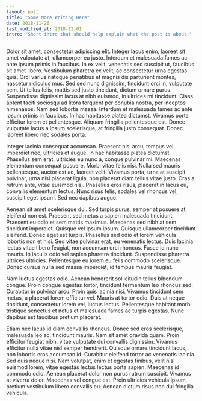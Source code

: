 ```yaml
---
layout: post
title: "Some More Writing Here"
date: 2018-11-26
last_modified_at: 2018-12-01
intro: "Short intro that should help explain what the post is about."
---
```

Dolor sit amet, consectetur adipiscing elit. Integer lacus enim, laoreet sit amet vulputate at, ullamcorper eu justo. Interdum et malesuada fames ac ante ipsum primis in faucibus. In ex velit, venenatis sed suscipit ut, faucibus sit amet libero. Vestibulum pharetra ex velit, ac consectetur urna egestas quis. Orci varius natoque penatibus et magnis dis parturient montes, nascetur ridiculus mus. Sed sed nunc dignissim, tincidunt orci in, vulputate sem. Ut tellus felis, mattis sed justo tincidunt, dictum ornare purus. Suspendisse dignissim lacus at nibh euismod, in ultrices mi tincidunt. Class aptent taciti sociosqu ad litora torquent per conubia nostra, per inceptos himenaeos. Nam sed lobortis massa. Interdum et malesuada fames ac ante ipsum primis in faucibus. In hac habitasse platea dictumst. Vivamus porta efficitur lorem et pellentesque. Aliquam fringilla pellentesque est. Donec vulputate lacus a ipsum scelerisque, at fringilla justo consequat. Donec laoreet libero nec sodales porta.

Integer lacinia consequat accumsan. Praesent nisi arcu, tempus vel imperdiet nec, ultricies et augue. In hac habitasse platea dictumst. Phasellus sem erat, ultricies eu nunc a, congue pulvinar mi. Maecenas elementum consequat posuere. Morbi vitae felis nisi. Nulla sed mauris pellentesque, auctor est ac, laoreet velit. Vivamus porta, urna at suscipit pulvinar, urna nisl placerat ligula, non placerat diam tellus vitae justo. Cras a rutrum ante, vitae euismod nisi. Phasellus eros risus, placerat in lacus eu, convallis elementum lectus. Nunc risus felis, sodales vel rhoncus vel, suscipit eget ipsum. Sed nec dapibus augue.

Aenean sit amet scelerisque dui. Sed turpis purus, semper at posuere at, eleifend non est. Praesent sed metus a sapien malesuada tincidunt. Praesent eu odio et sem mattis maximus. Maecenas sed nibh at sem tincidunt imperdiet. Quisque vel ipsum ipsum. Quisque ullamcorper tincidunt eleifend. Donec eget est turpis. Phasellus sed odio et lorem vehicula lobortis non et nisi. Sed vitae pulvinar erat, eu venenatis lectus. Duis lacinia lectus vitae libero feugiat, non accumsan orci rhoncus. Fusce id nunc mauris. In iaculis odio vel sapien pharetra tincidunt. Suspendisse pharetra ultrices ultricies. Pellentesque eu lorem eu felis commodo scelerisque. Donec cursus nulla sed massa imperdiet, id tempus mauris feugiat.

Nam luctus egestas odio. Aenean hendrerit sollicitudin tellus bibendum congue. Proin congue egestas tortor, tincidunt fermentum leo rhoncus sed. Curabitur in pulvinar arcu. Proin quis lacinia nisi. Vivamus tincidunt sem metus, a placerat lorem efficitur vel. Mauris at tortor odio. Duis at neque tincidunt, consectetur lorem vel, luctus lectus. Pellentesque habitant morbi tristique senectus et netus et malesuada fames ac turpis egestas. Nunc dapibus est faucibus pretium placerat.

Etiam nec lacus id diam convallis rhoncus. Donec sed eros scelerisque, malesuada leo ac, tincidunt mauris. Nam sit amet gravida quam. Proin efficitur feugiat nibh, vitae vulputate dui convallis dignissim. Vivamus efficitur nulla vitae nisl semper hendrerit. Quisque ornare tincidunt lacus, non lobortis eros accumsan id. Curabitur eleifend tortor ac venenatis lacinia. Sed quis neque nisi. Nam volutpat, enim et egestas finibus, velit nisl euismod lorem, vitae egestas lectus lectus porta sapien. Maecenas id commodo odio. Aenean placerat dolor non purus rutrum suscipit. Vivamus at viverra dolor. Maecenas vel congue est. Proin ultricies vehicula ipsum, pretium vestibulum libero convallis eu. Aenean dictum risus non dui fringilla vehicula.
